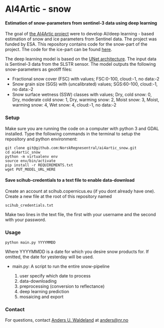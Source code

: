 # AI4Artic - snow   
#### Estimation of snow-parameters from sentinel-3 data using deep learning

The goal of [the AI4Artic project](https://www.esa.int/Applications/Observing_the_Earth/Using_artificial_intelligence_to_automate_sea-ice_charting)
were to develop AI/deep learning - based estimation of snow and ice parameters from  Sentinel data. The project was 
funded by ESA. This repository contains code for the snow-part of the project. The code for the ice-part can be found 
[here](https://github.com/damaha/asip-v2).


The deep learning model is based on the [UNet architecture](https://arxiv.org/abs/1505.04597). The input data is Sentinel-3 data from the SLSTR sensor. The model outputs the following snow-parameters as geotiff files:
- Fractional snow cover (FSC) with values; FSC:0-100, cloud:-1, no data:-2
- Snow grain size (SGS) with (uncalibrated) values; SGS:60-100, cloud:-1, no data:-2
- Snow surface wetness (SSW) classes with values; Dry, cold snow: 0, Dry, moderate cold snow: 1, Dry, warming snow: 2, Moist snow: 3, Moist, warming snow: 4, Wet snow: 4, cloud:-1, no data:-2

### Setup
Make sure you are running the code on a computer with python 3 and GDAL installed. Type the following commands in the terminal to setup the repository and python environment:
    
    git clone git@github.com:NorskRegnesentral/ai4artic_snow.git
    cd ai4artic_snow
    python -m virtualenv env
    source env/bin/activate
    pip install -r REQUIREMENTS.txt
    wget PUT_MODEL_URL_HERE

#### Save scihub-credentials to a text file to enable data-download
Create an account at scihub.copernicus.eu (if you dont already have one). Create a new file at the root of this repository named
```
scihub_credentials.txt
```
Make two lines in the text file, the first with your username and the second with your password.

### Usage
```
python main.py YYYYMMDD
```
Where YYYYMMDD is a date for which you desire snow products for. If omitted, the date for yesterday will be used.

- main.py: A script to run the entire snow-pipeline
 
    1. user specify which date to process
    2. data-downloading
    3. preprocessing (conversion to reflectance) 
    4. deep learning prediction 
    5. mosaicing and export 

        
### Contact
For questions, contact [Anders U. Waldeland](https://www.nr.no/user-info?query=andersuw) at 
anders@nr.no
